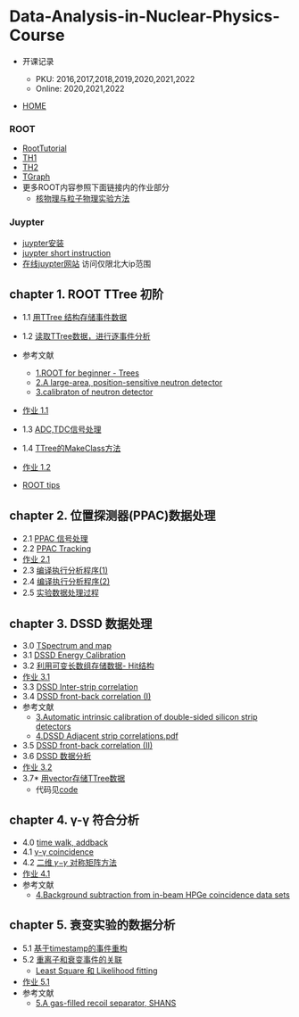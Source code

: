 # Data-Analysis-in-Nuclear-Physics-Course
- 开课记录
  - PKU: 2016,2017,2018,2019,2020,2021,2022
  - Online: 2020,2021,2022

- [HOME](https://zhihuanli.github.io/Experimental-Data-Analysis-Course/)
### ROOT 
 - [RootTutorial](http://www.pp.rhul.ac.uk/~cowan/RootTutorial/)
 - [TH1](https://zhihuanli.github.io/Experimental-Data-Analysis-Course/ROOT/TH1.html)
 - [TH2](https://zhihuanli.github.io/Experimental-Data-Analysis-Course/ROOT/TH2.html)
 - [TGraph](https://zhihuanli.github.io/Experimental-Data-Analysis-Course/ROOT/TGraph.html)
 - 更多ROOT内容参照下面链接内的作业部分
   - [核物理与粒子物理实验方法](https://zhihuanli.github.io/Experimental-Method-in-Nuclear-Physics/)
### Juypter
 - [juypter安装](jupyter-short-instruction.pdf)
 - [juypter short instruction](https://zhihuanli.github.io/Experimental-Data-Analysis-Course/ROOT/juypter.html)
 - [在线juypter网站](https://162.105.54.124:8888) 访问仅限北大ip范围
 
 ## chapter 1. ROOT TTree 初阶
 - 1.1 [用TTree 结构存储事件数据](https://zhihuanli.github.io/Experimental-Data-Analysis-Course/chapt1/1.1_create_tree.html)
 - 1.2 [读取TTree数据，进行逐事件分析](https://zhihuanli.github.io/Experimental-Data-Analysis-Course/chapt1/1.2_read_tree.html)
 - 参考文献
      - [1.ROOT for beginner - Trees](./chapt1/ROOT_for_beginners_Day4.pdf)
      - [2.A large-area, position-sensitive neutron detector](./chapt1/neutron_detector.pdf)
      - [3.calibraton of neutron detector](./chapt1/neutron_cali.pdf)
      
 - [作业 1.1](https://zhihuanli.github.io/Experimental-Data-Analysis-Course/chapt1/coursework1.1.html) 
 - 1.3 [ADC,TDC信号处理](https://zhihuanli.github.io/Experimental-Data-Analysis-Course/chapt1/1.3_adc_analysis.html)
 - 1.4 [TTree的MakeClass方法](https://zhihuanli.github.io/Experimental-Data-Analysis-Course/chapt1/1.4_root_tree_makeclass.html)
 - [作业 1.2](https://zhihuanli.github.io/Experimental-Data-Analysis-Course/chapt1/coursework1.2.html)
 
 - [ROOT tips](https://zhihuanli.github.io/Experimental-Data-Analysis-Course/chapt1/ROOT_tips.html)
 

## chapter 2. 位置探测器(PPAC)数据处理

  - 2.1 [PPAC 信号处理](https://zhihuanli.github.io/Experimental-Data-Analysis-Course/chapt2/2.1_PPAC_analysis.html)
  - 2.2 [PPAC Tracking](https://zhihuanli.github.io/Experimental-Data-Analysis-Course/chapt2/2.2_PPAC_tracking.html) 
  - [作业 2.1](https://zhihuanli.github.io/Experimental-Data-Analysis-Course/chapt2/coursework2.1.html) 
  - 2.3 [编译执行分析程序(1)](https://zhihuanli.github.io/Experimental-Data-Analysis-Course/chapt2/2.3_comiling_1.html)
  - 2.4 [编译执行分析程序(2)](https://zhihuanli.github.io/Experimental-Data-Analysis-Course/chapt2/2.4_compiling_2.html)
  - 2.5 [实验数据处理过程](https://zhihuanli.github.io/Experimental-Data-Analysis-Course/chapt2/2.5_data_analysis_process.html)
  
## chapter 3. DSSD 数据处理 

 - 3.0 [TSpectrum and map](https://zhihuanli.github.io/Experimental-Data-Analysis-Course/chapt3/3.0_TSpectrum_map.html)
 - 3.1 [DSSD Energy Calibration](https://zhihuanli.github.io/Experimental-Data-Analysis-Course/chapt3/3.1_DSSD_energy_calibration_1.html)
 - 3.2 [利用可变长数组存储数据- Hit结构](https://zhihuanli.github.io/Experimental-Data-Analysis-Course/chapt3/3.2_TTree_Branch_with_Dynamic_Array.html) 
 - [作业 3.1](https://zhihuanli.github.io/Experimental-Data-Analysis-Course/chapt3/coursework3.1.html) 
 - 3.3 [DSSD Inter-strip correlation](https://zhihuanli.github.io/Experimental-Data-Analysis-Course/chapt3/3.3_DSSD_interstrip_correlation.html)
 - 3.4 [DSSD front-back correlation (I)](https://zhihuanli.github.io/Experimental-Data-Analysis-Course/chapt3/3.4_DSSD_front_back_correlation_1.html)
 - 参考文献
      - [3.Automatic intrinsic calibration of double-sided silicon strip detectors](./chapt3/DSSD_cali.pdf)
      - [4.DSSD Adjacent strip correlations.pdf](./chapt3/DSSD_Adjacent.pdf)
 - 3.5 [DSSD front-back correlation (II)](https://zhihuanli.github.io/Experimental-Data-Analysis-Course/chapt3/3.5_DSSD_front_back_correlation_2.html)
 - 3.6 [DSSD 数据分析](https://zhihuanli.github.io/Experimental-Data-Analysis-Course/chapt3/3.6_DSSD_data_analysis.html) 
 - [作业 3.2](https://zhihuanli.github.io/Experimental-Data-Analysis-Course/chapt3/coursework3.2.html) 
 - 3.7* [用vector存储TTree数据](https://zhihuanli.github.io/Experimental-Data-Analysis-Course/chapt3/3.7_TTree_Branch_with_vector.html) 
      - 代码见[code](https://github.com/zhihuanli/Experimental-Data-Analysis-Course/tree/master/chapt3/code)



## chapter 4. γ-γ 符合分析 
 - 4.0 [time walk, addback](https://zhihuanli.github.io/Experimental-Data-Analysis-Course/chapt4/4.0_gamma-gamma_coincidence_0.html)
 - 4.1 [γ-γ coincidence](https://zhihuanli.github.io/Experimental-Data-Analysis-Course/chapt4/4.1_gamma-gamma_coincidence_I.html)
 - 4.2 [二维 𝛾−𝛾 对称矩阵方法](https://zhihuanli.github.io/Experimental-Data-Analysis-Course/chapt4/4.2_gamma-gamma_coincidence_II.html) 
 - [作业 4.1](https://zhihuanli.github.io/Experimental-Data-Analysis-Course/chapt4/coursework4.1.html)
 - 参考文献
     - [4.Background subtraction from in-beam HPGe coincidence data sets](./chapt4/Radford.pdf)

## chapter 5. 衰变实验的数据分析

 - 5.1 [基于timestamp的事件重构](https://zhihuanli.github.io/Experimental-Data-Analysis-Course/chapt5/5.1_decay_analysis_I.html)
 - 5.2 [重离子和衰变事件的关联](https://zhihuanli.github.io/Experimental-Data-Analysis-Course/chapt5/5.2_decay_analysis_II.html)
    - [Least Square 和 Likelihood fitting](https://zhihuanli.github.io/Experimental-Data-Analysis-Course/chapt5/fitting_LS_LH.html)
 - [作业 5.1](https://zhihuanli.github.io/Experimental-Data-Analysis-Course/chapt5/coursework5.1.html)
 - 参考文献
     - [5.A gas-filled recoil separator, SHANS](./chapt5/SHANS.pdf)
